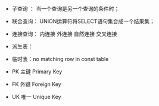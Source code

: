 + 子查询 ：  当一个查询是另一个查询的条件时；
+ 联合查询： UNION运算符将SELECT语句集合成一个结果集；
+ 连接查询： 内连接 外连接 自然连接 交叉连接

+ 派生表：
+ 临时表：no matching row in const table

+ PK 主键 Primary Key
+ FK 外键 Foreign Key
+ UK 唯一 Unique Key
